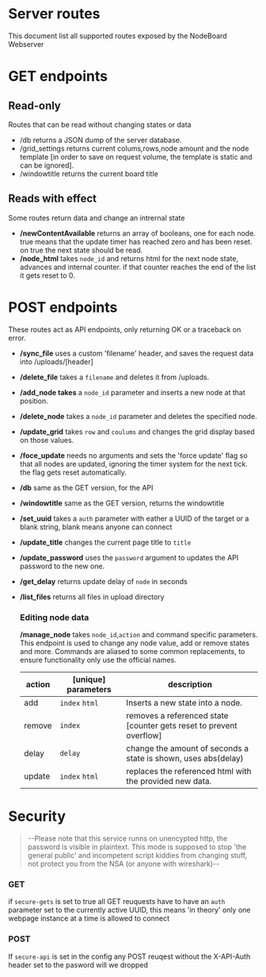 # Server routes
This document list all supported routes exposed by the NodeBoard Webserver


# GET endpoints
## Read-only
Routes that can be read without changing states or data

- /db returns a JSON dump of the server database.
- /grid_settings returns current colums,rows,node amount and the node template
[in order to save on request volume, the template is static and can be ignored].
- /windowtitle returns the current board title

## Reads with effect
Some routes return data and change an intrernal state
- **/newContentAvailable** returns an array of booleans, one for each node. true means that the update timer has reached zero and has been reset. on true the next state should be read.
- **/node_html** takes `node_id` and returns html for the next node state, advances and internal counter. if that counter reaches the end of the list it gets reset to 0.

# POST endpoints
These routes act as API endpoints, only returning OK or a traceback on error.
- **/sync_file** uses a custom 'filename' header, and saves the request data into /uploads/[header]
- **/delete_file** takes a `filename` and deletes it from /uploads.
- **/add_node takes** a `node_id` parameter and inserts a new node at that position.
- **/delete_node** takes a `node_id` parameter and deletes the specified node.
- **/update_grid** takes `row` and `coulums` and changes the grid display based on those values.
- **/foce_update** needs no arguments and sets the 'force update' flag so that all nodes are updated, ignoring the timer system for the next tick. the flag gets reset automatically.
- **/db** same as the GET version, for the API
- **/windowtitle** same as the GET version, returns the windowtitle
- **/set_uuid** takes a `auth` parameter with eather a UUID of the target or a blank string, blank means anyone can connect
- **/update_title** changes the current page title to `title`
- **/update_password** uses the `password` argument to updates the API password to the new one.
- **/get_delay** returns update delay of `node` in seconds
- **/list_files** returns all files in upload directory

	### Editing node data
	**/manage_node** takes `node_id`,`action` and command specific parameters. This endpoint is used to
	change any node value, add or remove states and more. Commands are aliased to some common
	replacements, to ensure functionality only use the official names.

	|action|[unique] parameters|description|
	|---|---|---|
	|add|`index` `html`|Inserts a new state into a node.
	|remove|`index`| removes a referenced state [counter gets reset to prevent overflow]
	|delay|`delay`|change the amount of seconds a state is shown, uses abs(delay)
	|update|`index` `html`| replaces the referenced html with the provided new data.

# Security
>--Please note that this service runns on unencypted http, the password is visible in plaintext.
This mode is supposed to stop 'the general public' and incompetent script kiddies from
changing stuff, not protect you from the NSA (or anyone with wireshark)--

### GET
if `secure-gets` is set to true all GET reuquests have to have an `auth` parameter set to the currently active UUID, this means 'in theory' only one webpage instance at a time is allowed
to connect

### POST

If `secure-api` is set in the config any POST reuqest without the X-API-Auth header set to the
pasword will we dropped
